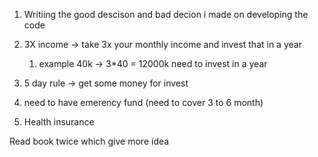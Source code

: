 
1. Writiing the good descison and bad decion i made on developing the code 



1. 3X income -> take 3x your monthly income and invest that in a year
	1. example 40k -> 3*40 = 12000k  need to invest in a year
2. 5 day rule -> get some money for invest
3. need to have emerency fund (need to cover 3 to 6 month)
4. Health insurance


Read book twice which give more idea






